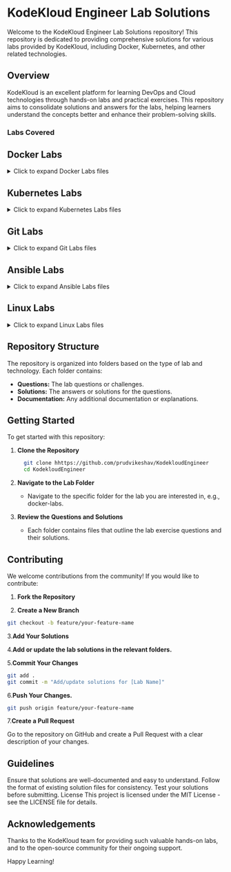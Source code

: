 # KodeKloud Engineer Lab Solutions

Welcome to the KodeKloud Engineer Lab Solutions repository! This repository is dedicated to providing comprehensive solutions for various labs provided by KodeKloud, including Docker, Kubernetes, and other related technologies.

## Overview

KodeKloud is an excellent platform for learning DevOps and Cloud technologies through hands-on labs and practical exercises. This repository aims to consolidate solutions and answers for the labs, helping learners understand the concepts better and enhance their problem-solving skills.

### Labs Covered

## Docker Labs

<details>
<summary>Click to expand Docker Labs files</summary>

- [Copy File to Docker Container](Docker/Copy%20File%20to%20Docker%20Container.md)
- [Create a Docker Image From Container](Docker/Create%20a%20Docker%20Image%20From%20Container.md)
- [Create a Docker Network](Docker/Create%20a%20Docker%20Network.md)
- [Delete Docker Container](Docker/Delete%20Docker%20Container.md)
- [Deploy Nginx Container on Application Server](Docker/Deploy%20Nginx%20Container%20on%20Application%20Server.md)
- [Docker EXEC Operations](Docker/Docker%20EXEC%20Operations.md)
- [Docker Ports Mapping](Docker/Docker%20Ports%20Mapping.md)
- [Docker Update Permissions](Docker/Docker%20Update%20Permissions.md)
- [Docker Volumes Mapping](Docker/Docker%20Volumes%20Mapping.md)
- [Install Docker Packages](Docker/Install%20Docker%20Packages.md)
- [Pull Docker Image](Docker/Pull%20Docker%20Image.md)
- [Save, Load and Transfer Docker Image](Docker/Save,%20Load%20and%20Transfer%20Docker%20Image.md)
- [Troubleshoot Docker Container Issue](Docker/Troubleshoot%20Docker%20Container%20Issue.md)
- [Write a Docker Compose File](Docker/Write%20a%20Docker%20Compose%20File.md)
- [Write a Docker File](Docker/Write%20a%20Docker%20File.md)

</details>

## Kubernetes Labs

<details>
<summary>Click to expand Kubernetes Labs files</summary>

- [Create Countdown Job in Kubernetes](Kubernetes/Create%20Countdown%20Job%20in%20Kubernetes.md)
- [Deploy Apache Web Server on Kubernetes Cluster](Kubernetes/Deploy%20Apache%20Web%20Server%20on%20Kubernetes%20CLuster.md)
- [Deploy Applications with Kubernetes Deployments](Kubernetes/Deploy%20Applications%20with%20Kubernetes%20Deployments.md)
- [Deploy Drupal App on Kubernetes](Kubernetes/Deploy%20Drupal%20App%20on%20Kubernetes.md)
- [Deploy Grafana on Kubernetes Cluster](Kubernetes/Deploy%20Grafana%20on%20Kubernetes%20Cluster.md)
- [Deploy Guest Book App on Kubernetes](Kubernetes/Deploy%20Guest%20Book%20App%20on%20Kubernetes.md)
- [Deploy Highly Available Pods with Replication Controller](Kubernetes/Deploy%20Highly%20Available%20Pods%20with%20Replication%20Controller.md)
- [Deploy Iron Gallery App on Kubernetes](Kubernetes/Deploy%20Iron%20Gallery%20App%20on%20Kubernetes.md)
- [Deploy Ansible on Kubernetes](Kubernetes/Deploy%20Ansible%20on%20Kubernetes.md)
- [Deploy Lamp Stack on Kubernetes Cluster](Kubernetes/Deploy%20Lamp%20Stack%20on%20Kubernetes%20Cluster.md)
- [Deploy MySQL on Kubernetes](Kubernetes/Deploy%20My%20SQL%20on%20Kubernetes.md)
- [Deploy Nginx Web Server on Kubernetes Cluster](Kubernetes/Deploy%20Nginx%20Web%20Server%20on%20Kubernetes%20Cluster.md)
- [Deploy Node App on Kubernetes](Kubernetes/Deploy%20Node%20App%20on%20Kubernetes.md)
- [Deploy Pods in Kubernetes Cluster](Kubernetes/Deploy%20Pods%20in%20Kubernetes%20Cluster.md)
- [Deploy Redis Deployment on Kubernetes](Kubernetes/Deploy%20Redis%20Deployment%20on%20Kubernetes.md)
- [Deploy Replica Set in Kubernetes](Kubernetes/Deploy%20Replica%20Set%20in%20Kubernetes.md)
- [Deploy Tomcat App on Kubernetes](Kubernetes/Deploy%20Tomcat%20App%20on%20Kubernetes.md)
- [Environment Variables in Kubernetes](Kubernetes/Environment%20Variables%20in%20Kubernetes.md)
- [Execute Rolling Updates in Kubernetes](Kubernetes/Execute%20Rolling%20Updates%20in%20Kubernetes.md)
- [Fix issue with LAMP Environment in Kubernetes](Kubernetes/Fix%20issue%20with%20LAMP%20Environment%20in%20Kubernetes.md)
- [Fix Python App Deployed on Kubernetes Cluster](Kubernetes/Fix%20Python%20App%20Deployed%20on%20Kubernetes%20Cluster.md)
- [Init Containers in Kubernetes](Kubernetes/Init%20Containers%20in%20Kubernetes.md)
- [Kubernetes LEMP Setup](Kubernetes/Kubernetes%20LEMP%20Setup.md)
- [Kubernetes Nginx and Php FPM Setup](Kubernetes/Kubernetes%20Nginx%20and%20Php%20FPM%20Setup.md)
- [Kubernetes Shared Volumes](Kubernetes/Kubernetes%20Shared%20Volumes.md)
- [Kubernetes Sidecar Containers](Kubernetes/Kubernetes%20Sidecar%20Containers.md)
- [Kubernetes Troubleshooting](Kubernetes/Kubernetes%20Troubleshooting.md)
- [Manage Secrets in Kubernetes](Kubernetes/Manage%20Secrets%20in%20Kubernetes.md)
- [Persistent Volumes in Kubernetes](Kubernetes/Persistent%20Volumes%20in%20Kubernetes.md)
- [Print Environment Variables](Kubernetes/Print%20Environment%20Variables.md)
- [Resolve Pod Deployment Issue](Kubernetes/Resolve%20Pod%20Deployment%20Issue.md)
- [Resolve Volume Mounts Issue in Kubernetes](Kubernetes/Resolve%20Volume%20Mounts%20Issue%20in%20Kubernetes.md)
- [Revert Deployment to Previous Version in Kubernetes](Kubernetes/Revert%20Deployment%20to%20Previous%20Version%20in%20Kubernetes.md)
- [Rolling Updates And Rolling Back Deployments in Kubernetes](Kubernetes/Rolling%20Updates%20And%20Rolling%20Back%20Deployments%20in%20Kubernetes.md)
- [Schedule Cronjobs in Kubernetes](Kubernetes/Schedule%20Cronjobs%20in%20Kubernetes.md)
- [Set Resource Limits in Kubernetes Pods](Kubernetes/Set%20Resource%20Limits%20in%20Kubernetes%20Pods.md)
- [Set Up Time Check Pod in Kubernetes](Kubernetes/Set%20Up%20Time%20Check%20Pod%20in%20Kubernetes.md)
- [Setup Kubernetes Namespaces and PODs](Kubernetes/Setup%20Kubernetes%20Namespaces%20and%20PODs.md)
- [Troubleshoot Deployment issues in Kubernetes](Kubernetes/Troubleshoot%20Deployment%20issues%20in%20Kubernetes.md)
- [Update Deployment and Service in Kubernetes](Kubernetes/Update%20Deployment%20and%20Service%20in%20Kubernetes.md)

</details>

## Git Labs

<details>
<summary>Click to expand Git Labs files</summary>

- [Update Git Repository with Sample HTML File](GIT/Update%20Git%20Repository%20with%20Sample%20HTML%20File.md)
- [Set Up Git Repository on Storage Server](GIT/Set%20Up%20Git%20Repository%20on%20Storage%20Server.md)
- [Fork a Git Repository](GIT/Fork%20a%20Git%20Repository.md)
- [Delete Git Branch](GIT/Delete%20Git%20Branch.md)
- [Clone Git Repository on Storage Server](GIT/Clone%20Git%20Repository%20on%20Storage%20Server.md)
- [Install and Create Repository](GIT/Git%20Install%20and%20Create%20Repository.md)
- [Git Create Branches](GIT/Git%20Create%20Branches.md)
- [Git Merge Branches](GIT/Git%20Merge%20Branches.md)
- [Git Manage Remotes](GIT/Git%20Manage%20Remotes.md)
- [Git Revert Some Changes](GIT/Git%20Revert%20Some%20Changes.md)
- [Git Cherry Pick](GIT/Git%20Cherry%20Pick.md)
- [Manage Git Pull Requests](GIT/Manage%20Git%20Pull%20Requests.md)
- [Git Hard Reset](GIT/Git%20hard%20reset.md)
- [Git Clean](GIT/Git%20Clean.md)
- [Git Stash](GIT/Git%20Stash.md)
- [Git Rebase](GIT/Git%20Rebase.md)
- [Manage Git Repositories](GIT/Manage%20Git%20Repositories.md)
- [Resolve Git Merge Conflicts](GIT/Resolve%20Git%20Merge%20Conflicts.md)
- [Git Hook](GIT/Git%20Hook.md)
- [Git Setup from Scratch](GIT/Git%20Setup%20from%20Scratch.md)

</details>

## Ansible Labs

<details>
<summary>Click to expand Ansible Labs files</summary>
# Ansible Folder

- [Troubleshoot and Create Ansible Playbook](Ansible/Troubleshoot%20and%20Create%20Ansible%20Playbook.md)
- [Create Ansible Inventory for App Server Testing](Ansible/Create%20Ansible%20Inventory%20for%20App%20Server%20Testing.md)
- [Configure Default SSH User for Ansible](Ansible/Configure%20Default%20SSH%20User%20for%20Ansible.md)
- [Copy Data to App Servers using Ansible](Ansible/Copy%20Data%20to%20App%20Servers%20using%20Ansible.md)
- [Create Files on App Servers using Ansible](ANSIBLE/Create%20Files%20on%20App%20Servers%20using%20Ansible.md)
- [Ansible Ping Module Usage](Ansible/Ansible%20Ping%20Module%20Usage.md)
- [Ansible Install Package](Ansible/Ansible%20Install%20Package.md)
- [Ansible Archive Module](Ansible/Ansible%20Archive%20Module.md)
- [Ansible Unarchive Module](Ansible/Ansible%20Blockinfile%20Module.md)
- [Ansible Blockinfile Module](Ansible/Ansible%20Blockinfile%20Module.md)
- [Creating Soft Links Using Ansible](Ansible/Creating%20Soft%20Links%20Using%20Ansible.md)
- [Managing ACLs Using Ansible](ANSIBLE/Managing%20ACLs%20Using%20Ansible.md)
- [Ansible Manage Services](ANSIBLE/Ansible%20Manage%20Services.md)
- [Ansible Lineinfile Module](ANSIBLE/Ansible%20Lineinfile%20Module.md)
- [Ansible Replace Module](ANSIBLE/Ansible%20Replace%20Module.md)
- [Ansible Facts Gathering](ANSIBLE/Ansible%20Facts%20Gathering.md)
- [Ansible Create Users and Groups](ANSIBLE/Ansible%20Create%20Users%20and%20Groups.md)
- [Managing Jinja2 Templates Using Ansible](ANSIBLE/Managing%20Jinja2%20Templates%20Using%20Ansible.md)
- [Ansible Setup Httpd and PHP](ANSIBLE/Ansible%20Setup%20Httpd%20and%20PHP.md)
- [Using Ansible Conditionals](ANSIBLE/Using%20Ansible%20Conditionals.md)

</details>

## Linux Labs

<details ><summary> Click to expand Linux Labs files </summary></details>

## Repository Structure

The repository is organized into folders based on the type of lab and technology. Each folder contains:

- **Questions:** The lab questions or challenges.
- **Solutions:** The answers or solutions for the questions.
- **Documentation:** Any additional documentation or explanations.

## Getting Started

To get started with this repository:

1. **Clone the Repository**

   ```bash
     git clone hhttps://github.com/prudvikeshav/KodekloudEngineer
     cd KodekloudEngineer
    ```

2. **Navigate to the Lab Folder**

     - Navigate to the specific folder for the lab you are interested in, e.g., docker-labs.

3. **Review the Questions and Solutions**

     - Each folder contains files that outline the lab exercise questions and their solutions.

## Contributing

We welcome contributions from the community! If you would like to contribute:

1. **Fork the Repository**

2. **Create a New Branch**

```bash
git checkout -b feature/your-feature-name
```

3.**Add Your Solutions**

4.**Add or update the lab solutions in the relevant folders.**

5.**Commit Your Changes**

```bash
git add .
git commit -m "Add/update solutions for [Lab Name]"
```

6.**Push Your Changes.**

```bash
git push origin feature/your-feature-name
```

7.**Create a Pull Request**

Go to the repository on GitHub and create a Pull Request with a clear description of your changes.

## Guidelines

Ensure that solutions are well-documented and easy to understand.
Follow the format of existing solution files for consistency.
Test your solutions before submitting.
License
This project is licensed under the MIT License - see the LICENSE file for details.

## Acknowledgements

Thanks to the KodeKloud team for providing such valuable hands-on labs, and to the open-source community for their ongoing support.

Happy Learning!
